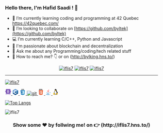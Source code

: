 ### Hello there, I'm Hafid Saadi ! 👋

- 🏫 I’m currently learning coding and programming at 42 Quebec https://42quebec.com/
- 👫 I’m looking to collaborate on [https://github.com/byltek](https://github.com/byltek)
- 💻 I’m currently learning C/C++, Python and Javascript
- 🧲 I'm passionate about blockchain and decentralization
- 💬 Ask me about any Programming/coding/tech related stuff
- 📮 How to reach me? 👇 or on (http://bylking.hns.to/) 

<p align="center">  
<a href="https://twitter.com/iflis7" target="blank"><img align="center" src="https://cdn.jsdelivr.net/npm/simple-icons@3.0.1/icons/twitter.svg" 
alt="iflis7" height="30" width="30" /></a>
<a href="https://fb.com/iflis7.me" target="blank"><img align="center" src="https://cdn.jsdelivr.net/npm/simple-icons@3.0.1/icons/facebook.svg" 
alt="iflis7" height="30" width="30" /></a>
<a href="https://instagram.com/iflis7" target="blank"><img align="center" src="https://cdn.jsdelivr.net/npm/simple-icons@3.0.1/icons/instagram.svg" 
alt="iflis7" height="30" width="30" /></a>
<hr>
<p align="left"> <a href="https://twitter.com/iflis7" target="blank"><img src="https://img.shields.io/twitter/follow/iflis7?logo=twitter&style=for-the-badge" 
alt="iflis7" /></a> </p>

<p align="left"> <a href="https://getbootstrap.com" target="_blank"> 
<img src="https://raw.githubusercontent.com/devicons/devicon/master/icons/bootstrap/bootstrap-plain-wordmark.svg" 
     alt="bootstrap" width="20" height="20"/> </a> <a href="https://www.w3schools.com/cpp/" target="_blank">
<img src="https://raw.githubusercontent.com/devicons/devicon/master/icons/cplusplus/cplusplus-original.svg" 
     alt="cplusplus" width="20" height="20"/> </a> <a href="https://www.w3schools.com/css/" target="_blank">
<img src="https://raw.githubusercontent.com/devicons/devicon/master/icons/css3/css3-original-wordmark.svg" 
     alt="css3" width="20" height="20"/> </a> <a href="https://git-scm.com/" target="_blank"> 
<img src="https://www.vectorlogo.zone/logos/git-scm/git-scm-icon.svg" alt="git" width="20" height="20"/> </a> 
  <a href="https://www.w3.org/html/" target="_blank"> 
    <img src="https://raw.githubusercontent.com/devicons/devicon/master/icons/html5/html5-original-wordmark.svg" 
         alt="html5" width="20" height="20"/> </a> <a href="https://www.java.com" target="_blank"> 
  <img src="https://raw.githubusercontent.com/devicons/devicon/master/icons/java/java-original.svg" 
       alt="java" width="20" height="20"/> </a> <a href="https://www.linux.org/" target="_blank"> 
<img src="https://raw.githubusercontent.com/devicons/devicon/master/icons/linux/linux-original.svg" 
     alt="linux" width="20" height="20"/> </a> <a href="https://www.adobe.com/products/xd.html" target="_blank">
</p>


[![Top Langs](https://github-readme-stats.vercel.app/api/top-langs/?username=iflis7)](https://github.com/iflis7/github-readme-stats)
<p align="left"> <img src="https://komarev.com/ghpvc/?username=iflis7" alt="iflis7" /> </p>




<h3 style="text-align:center;">Show some ♥ by follwing me! on 👉 (http://iflis7.hns.to/) 


